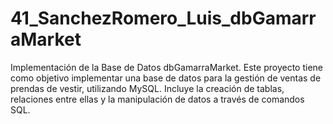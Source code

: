 # 41_SanchezRomero_Luis_dbGamarraMarket
Implementación de la Base de Datos dbGamarraMarket. Este proyecto tiene como objetivo implementar una base de datos para la gestión de ventas de prendas de vestir, utilizando MySQL. Incluye la creación de tablas, relaciones entre ellas y la manipulación de datos a través de comandos SQL.
